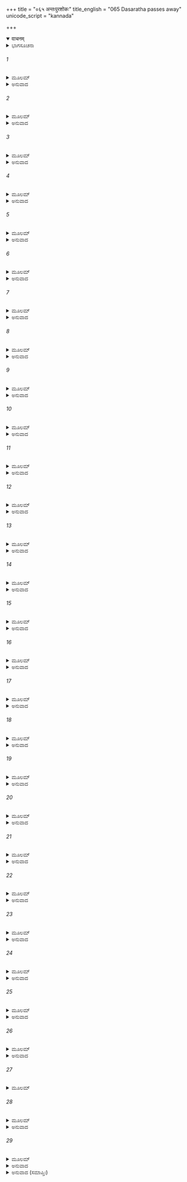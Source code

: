 +++
title = "०६५ अन्तःपुरशोकः"
title_english = "065 Dasaratha passes away"
unicode_script = "kannada"

+++
<details open><summary>वाचनम्</summary>

<div class="audioEmbed"  caption="श्रीराम-हरिसीताराममूर्ति-घनपाठिभ्यां वचनम्" src="https://archive.org/download/Ramayana-recitation-Sriram-harisItArAmamUrti-Ghanapaati-v2/Kanda_2/Kanda_2_AYK-065-Anthaha_Purashokaha.mp3"></div>
</details>



<details><summary>ಭಾಗಸೂಚನಾ</summary>

ಬೆಳಗಾಗುತ್ತಲೇ ವಂದಿ-ಮಾಗಧರು ಸ್ತುತಿಸಿದುದು, ದಶರಥನು ದಿವಂಗತನಾದನೆಂದು ತಿಳಿದು ರಾಣಿಯರು ವಿಲಪಿಸುದುದು
</details>

###### 1


<details><summary>ಮೂಲಮ್</summary>

ಅಥ ರಾತ್ರ್ಯಾಂ ವ್ಯತೀತಾಯಾಂ ಪ್ರಾತರೇವಾಪರೇಽಹನಿ ।  
ವಂದಿನಃ ಪರ್ಯುಪಾತಿಷ್ಠಂ ಸ್ತತ್ಪಾರ್ಥಿವನಿವೇಶನಮ್ ॥
</details>

<details><summary>ಅನುವಾದ</summary>

ರಾತ್ರಿಯು ಕಳೆದು ಮರುದಿನ ಮುಂಜಾನೆಯಾಗುತ್ತಲೇ ಸ್ತುತಿಪಾಠಕರು ರಾಜನಿಗೆ ಸುಪ್ರಭಾತವನ್ನು ಹೇಳಲು ಅರಮನೆಯಲ್ಲಿ ಉಪಸ್ಥಿತರಾದರು.॥1॥
</details>

###### 2


<details><summary>ಮೂಲಮ್</summary>

ಸೂತಾಃ ಪರಮಸಂಸ್ಕಾರಾ ಮಾಗಧಾಶ್ಚೋತ್ತಮಾಶ್ರುತಾಃ ।  
ಗಾಯಕಾಃ ಸ್ತುತಿಶೀಲಾಶ್ಚ ನಿಗದಂತಃ ಪೃಥಕ್ಪೃಥಕ್ ॥
</details>

<details><summary>ಅನುವಾದ</summary>

ವ್ಯಾಕರಣ-ಅಲಂಕಾರವನ್ನು ಚೆನ್ನಾಗಿ ಬಲ್ಲ ಸೂತರು, ಉತ್ತಮವಾಗಿ ವಂಶಪರಂಪರೆಯನ್ನು ಹೊಗಳುವ ಮಾಗಧರು ಮತ್ತು ಸಂಗೀತಶಾಸ್ತ್ರವನ್ನು ಅಭ್ಯಸಿಸಿದ ಗಾಯಕರು ತಮ್ಮ-ತಮ್ಮ ಮಾರ್ಗಕ್ಕನುಸಾರ ಬಗೆ-ಬಗೆಯ ಯಶೋಗಾನ ಮಾಡುತ್ತಾ ಅಲ್ಲಿಗೆ ಬಂದರು.॥2॥
</details>

###### 3


<details><summary>ಮೂಲಮ್</summary>

ರಾಜಾನಂ ಸ್ತುವತಾಂ ತೇಷಾಮುದಾತ್ತಾಭಿಹಿತಾಶಿಷಾಮ್ ।  
ಪ್ರಾಸಾದಾಭೋಗವಿಸ್ತೀರ್ಣಃ ಸ್ತುತಿಶಬ್ದೋ ಹ್ಯವರ್ತತ ॥
</details>

<details><summary>ಅನುವಾದ</summary>

ಗಟ್ಟಿಯಾಗಿ ಆಶೀರ್ವಾದಗಳನ್ನು ಕೊಡುತ್ತಾ ರಾಜನನ್ನು ಸ್ತುತಿಸುವ ಆ ಸೂತ-ಮಾಗಧರ ಶಬ್ದವು ಅರಮನೆಯ ಒಳಗೆ ತುಂಬಿ ಪ್ರತಿಧ್ವನಿಸಿತು.॥3॥
</details>

###### 4


<details><summary>ಮೂಲಮ್</summary>

ತತಸ್ತು ಸ್ತುವತಾಂ ತೇಷಾಂ ಸೂತಾನಾಂ ಪಾಣಿವಾದಕಾಃ ।  
ಅಪದಾನಾನ್ಯುದಾಹೃತ್ಯ ಪಾಣಿವಾದಾನ್ಯವಾದಯನ್ ॥
</details>

<details><summary>ಅನುವಾದ</summary>

ಆ ಸೂತರು ಸ್ತುತಿಸುತ್ತಿರುವಾಗಲೇ ಪಾಣಿವಾದಕರು (ಚಪ್ಪಾಳೆ ತಟ್ಟಿ ಹಾಡುವವರು) ಅಲ್ಲಿಗೆ ಬಂದು ರಾಜನ ಹಿಂದಿನ ಅದ್ಭುತ ಕರ್ಮಗಳನ್ನು ಹೊಗಳುತ್ತಾ ತಾಳಗತಿಗನು ಸಾರ ಚಪ್ಪಾಳೆ ತಟ್ಟತೊಡಗಿದರು.॥4॥
</details>

###### 5


<details><summary>ಮೂಲಮ್</summary>

ತೇನ ಶಬ್ದೇನ ವಿಹಗಾಃ ಪ್ರತಿಬುದ್ಧಾಶ್ಚ ಸಸ್ವನುಃ ।  
ಶಾಖಾಸ್ಥಾಃ ಪಂಜರಸ್ಥಾಶ್ಚ ಯೇ ರಾಜಕುಲಗೋಚರಾಃ ॥
</details>

<details><summary>ಅನುವಾದ</summary>

ಆ ಶಬ್ದದಿಂದ ವೃಕ್ಷಗಳಲ್ಲಿ ಇದ್ದ ಪಕ್ಷಿಗಳು, ರಾಜಕುಲದಲ್ಲೇ ಸಂಚರಿಸುವ ಪಂಜರದಲ್ಲಿದ್ದ ಪಕ್ಷಿಗಳು ಎಚ್ಚರಗೊಂಡು ಚಿಲಿಪಿಲಿಗುಟ್ಟಿದವು.॥5॥
</details>

###### 6


<details><summary>ಮೂಲಮ್</summary>

ವ್ಯಾಹೃತಾಃ ಪುಣ್ಯಶಬ್ದಾಶ್ಚ ವೀಣಾನಾಂ ಚಾಪಿ ನಿಃಸ್ವನಾಃ ।  
ಆಶೀರ್ಗೇಯಂ ಚ ಗಾಥಾನಾಂ ಪೂರಯಾಮಾಸ ವೇಶ್ಮತತ್ ॥
</details>

<details><summary>ಅನುವಾದ</summary>

ಶುಕಾದಿ ಪಕ್ಷಿಗಳ ಕೂಜನದಿಂದ ಹಾಗೂ ಬ್ರಾಹ್ಮಣರ ಪವಿತ್ರ ವೇದಧ್ವನಿಗಳಿಂದ, ವೀಣೆಯ ಮಧುರ ನಾದದಿಂದ, ಗಾಥೆಗಳ ಪವಿತ್ರ ಆಶೀರ್ವಾದಯುಕ್ತ ಗಾಯನದಿಂದ ಆ ರಾಜಭವನವು ಪ್ರತಿಧ್ವನಿಸಿತು.॥6॥
</details>

###### 7


<details><summary>ಮೂಲಮ್</summary>

ತತಃ ಶುಚಿಸಮಾಚಾರಾಃ ಪರ್ಯುಪಸ್ಥಾನಕೋವಿದಾಃ ।  
ಸ್ತ್ರೀವರ್ಷವರಭೂಯಿಷ್ಠಾ ಉಪತಸ್ಥುರ್ಯಥಾಪುರಾ ॥
</details>

<details><summary>ಅನುವಾದ</summary>

ಅನಂತರ ಸದಾಚಾರಿ ಮತ್ತು ಸೇವಾ ಧುರಂಧರರಾದ ಅನೇಕ ಸ್ತ್ರೀಯರು ಮತ್ತು ನಪುಂಸಕರೂ ಆದ ಸೇವಕರು ಮೊದಲಿನಂತೆ ಆ ದಿನವೂ ಅರಮನೆಯಲ್ಲಿ ಉಪಸ್ಥಿತರಾದರು.॥7॥
</details>

###### 8


<details><summary>ಮೂಲಮ್</summary>

ಹರಿಚಂದನಸಂಪೃಕ್ತಮುದಕಂ ಕಾಂಚನೈರ್ಘಟೈಃ ।  
ಆನಿನ್ಯುಃ ಸ್ನಾನಶಿಕ್ಷಾಜ್ಞಾ ಯಥಾಕಾಲಂ ಯಥಾವಿಧಿ ॥
</details>

<details><summary>ಅನುವಾದ</summary>

ಸ್ನಾನವಿಧಿಯನ್ನು ಬಲ್ಲ ಭೃತ್ಯರು ಬಂಗಾರದ ಬಿಂದಿಗೆಗಳಲ್ಲಿ ಚಂದನಮಿಶ್ರಿತ ನೀರನ್ನೆತ್ತಿಕೊಂಡು ಸರಿಯಾದ ಸಮಯಕ್ಕೆ ಅಲ್ಲಿಗೆ ಬಂದರು.॥8॥
</details>

###### 9


<details><summary>ಮೂಲಮ್</summary>

ಮಂಗಲಾಲಂಭನೀಯಾನಿ ಪ್ರಾಶನೀಯಾನ್ಯುಪಸ್ಕರಾನ್ ।  
ಉಪನಿನ್ಯುಸ್ತಥಾಪುಣ್ಯಾಃ ಕುಮಾರೀಬಹುಲಾಃ ಸ್ತ್ರಿಯಃ ॥
</details>

<details><summary>ಅನುವಾದ</summary>

ಪವಿತ್ರ ಆಚಾರ-ವಿಚಾರವುಳ್ಳ ಕುಮಾರಿ ಕನ್ಯೆಯರೇ ಹೆಚ್ಚಾಗಿದ್ದ ಸ್ತ್ರೀಯರು ಮಂಗಳಾರ್ಥವಾಗಿ ಸ್ಪರ್ಶಿಸಬೇಕಾದ ಗೋವು, ಕುಡಿಯಲು ಯೋಗ್ಯವಾದ ಗಂಗಾಜಲ, ದರ್ಪಣ, ಆಭೂಷಣಗಳು, ವಸ್ತ್ರ ಮೊದಲಾದ ಉಪಕರಣಗಳನ್ನು ತೆಗೆದುಕೊಂಡು ಬಂದರು.॥9॥
</details>

###### 10


<details><summary>ಮೂಲಮ್</summary>

ಸರ್ವಲಕ್ಷಣಸಂಪನ್ನಂ ಸರ್ವಂ ವಿಧಿವದರ್ಚಿತಮ್ ।  
ಸರ್ವಂ ಸುಗುಣಲಕ್ಷ್ಮೀವತ್ ತದಭೂದಾಭಿಹಾರಿಕಮ್ ॥
</details>

<details><summary>ಅನುವಾದ</summary>

ಪ್ರಾತಃಕಾಲದಲ್ಲಿ ರಾಜರ ಮಂಗಲಾರ್ಥವಾಗಿ ತರುವ ವಸ್ತುಗಳನ್ನು ಆಭಿಹಾರಿಕವೆಂದು ಹೇಳುತ್ತಾರೆ. ಅಲ್ಲಿಗೆ ತಂದಿರುವ ಎಲ್ಲ ಆಭಿಹಾರಿಕ ಸಾಮಗ್ರಿಗಳು ಶುಭಲಕ್ಷಣ ಸಂಪನ್ನ, ವಿಧಿಗನುಸಾರವಾಗಿ, ಆದರ ಮತ್ತು ಪ್ರಶಂಸೆಗೆ ಯೋಗ್ಯ ಉತ್ತಮ ಗುಣಗಳಿಂದ ಯುಕ್ತ ಹಾಗೂ ಶೋಭಾಯಮಾನವಾಗಿದ್ದವು.॥10॥
</details>

###### 11


<details><summary>ಮೂಲಮ್</summary>

ತತಃ ಸೂರ್ಯೋದಯಂ ಯಾವತ್ಸರ್ವಂ ಪರಿಸಮುತ್ಸುಕಮ್ ।  
ತಸ್ಥಾವನುಪಸಂಪ್ರಾಪ್ತಂ ಕಿಂಸ್ವಿದಿತ್ಯುಪಶಂಕಿತಮ್ ॥
</details>

<details><summary>ಅನುವಾದ</summary>

ಸೂರ್ಯೋದಯವಾಗುವವರೆಗೆ ರಾಜನ ಸೇವೆಗಾಗಿ ಉತ್ಸುಕರಾದ ಪರಿಜನವೆಲ್ಲವೂ ಅಲ್ಲಿಗೆ ಬಂದು ನಿಂತಿತ್ತು. ಆ ಸಮಯಕ್ಕೆ ರಾಜನು ಹೊರಗೆ ಬರದಿದ್ದಾಗ ಮಹಾರಾಜರು ಬಾರದಿರುವ ಕಾರಣವಾದರೂ ಏನಿರಬಹುದು ಎಂಬ ಆಶಂಕೆ ಎಲ್ಲರ ಮನಸ್ಸಿನಲ್ಲಿ ಉಂಟಾಯಿತು.॥11॥
</details>

###### 12


<details><summary>ಮೂಲಮ್</summary>

ಅಥ ಯಾಃ ಕೋಸಲೇಂದ್ರಸ್ಯ ಶಯನಂ ಪ್ರತ್ಯನಂತರಾಃ ।  
ತಾಃ ಸ್ತ್ರೀಯಸ್ತು ಸಮಾಗಮ್ಯ ಭರ್ತಾರಂ ಪ್ರತ್ಯಬೋಧಯನ್ ॥
</details>

<details><summary>ಅನುವಾದ</summary>

ಅನಂತರ ಕೋಸಲ ನರೇಶ ದಶರಥನ ಸಮೀಪದಲ್ಲಿರುವ ಪತ್ನೀಯರು ಅವನ ಹಾಸಿಗೆಯ ಬಳಿಗೆ ಹೋಗಿ ತಮ್ಮ ಸ್ವಾಮಿಯನ್ನು ಎಚ್ಚರಗೊಳಿಸತೊಡಗಿದರು.॥12॥
</details>

###### 13


<details><summary>ಮೂಲಮ್</summary>

ಅಥಾಪ್ಯುಚಿತವೃತ್ತಾಸ್ತಾ ವಿನಯೇನ ನಯೇನ ಚ ।  
ನಹ್ಯಸ್ಯ ಶಯನಂ ಸ್ಪೃಷ್ಟ್ವಾ ಕಿಂಚಿದಪ್ಯುಪಲೇಭಿರೇ ॥
</details>

<details><summary>ಅನುವಾದ</summary>

ಅವರು ಅವನನ್ನು ಸ್ಪರ್ಶಿಸಲು ಯೋಗ್ಯರಾಗಿದ್ದರು; ಆದ್ದರಿಂದ ವಿನೀತಭಾವದಿಂದ ಯುಕ್ತಿಯುಕ್ತವಾಗಿ ಅವರು ಅವನ ಶಯ್ಯೆಯನ್ನು ಸ್ಪರ್ಶಿಸಿದರು. ಸ್ಪರ್ಶಿಸಿದಾಗ ಅವನಲ್ಲಿ ಜೀವದ ಯಾವ ಜಿಹ್ನೆಯು ಕಂಡುಬಂದಿಲ್ಲ.॥13॥
</details>

###### 14


<details><summary>ಮೂಲಮ್</summary>

ತಾಃ ಸ್ತ್ರಿಯಃ ಸ್ವಪ್ನಶೀಲಜ್ಞಾಶ್ಚೇಷ್ಟಾಂ ಸಂಚಲನಾದಿಷು ।  
ತಾ ವೇಪಥುಪರೀತಾಶ್ಚ ರಾಜ್ಞಃ ಪ್ರಾಣೇಷುಶಂಕಿತಾಃ ॥
</details>

<details><summary>ಅನುವಾದ</summary>

ಮಲಗಿರುವ ಪುರುಷನ ಸ್ಥಿತಿಯನ್ನು ಆ ಸ್ತ್ರೀಯರು ಚೆನ್ನಾಗಿ ಅರಿತಿದ್ದರು. ಆದ್ದರಿಂದ ಅವರು ಹೃದಯದ ನಾಡಿಬಡಿತವನ್ನು ಪರೀಕ್ಷಿಸಿದರು, ಆದರೆ ಯಾವ ಮಿಡಿತವೂ ಕಾಣದಿದ್ದಾಗ ಅವರು ನಡುಗಿ ಹೋದರು. ರಾಜನ ಪ್ರಾಣಗಳು ಹೊರಟುಹೋಗಿರುವ ಆಶಂಕೆ ಅವರ ಮನಸ್ಸಿನಲ್ಲಿ ಮೂಡಿತು.॥14॥
</details>

###### 15


<details><summary>ಮೂಲಮ್</summary>

ಪ್ರತಿಸ್ರೋತಸ್ತೃಣಾಗ್ರಾಣಾಂ ಸದೃಶಂ ಸಂಚಕಾಶಿರೇ ।  
ಅಥ ಸಂದೇಹಮಾನಾನಾಂ ಸ್ತ್ರೀಣಾಂ ದೃಷ್ಟ್ವಾಚ ಪಾರ್ಥಿವಮ್ ।  
ಯತ್ತದಾಶಂಕಿತಂ ಪಾಪಂ ತದಾ ಜಜ್ಞೇ ವಿನಿಶ್ಚಯಃ ॥
</details>

<details><summary>ಅನುವಾದ</summary>

ಜಲಪ್ರವಾಹದ ಎದುರಿಗೆ ಸಿಕ್ಕಿದ ಹುಲ್ಲಿನ ತುದಿ ಅಲ್ಲಾಡುವಂತೆ ಅವರು ನಡುಗತೊಡಗಿದರು. ಸಂಶಯದಲ್ಲಿ ಬಿದ್ದ ಆ ಸ್ತ್ರೀಯರು ರಾಜನ ಕಡೆಗೆ ನೋಡಿ ಅವನ ಮೃತ್ಯುವಿನ ವಿಷಯದಲ್ಲಿ ಉಂಟಾದ ಆಶಂಕೆಯು ಆಗ ನಿಜವಾಗಿ, ಮೃತ್ಯು ಆದುದನ್ನು ನಿಶ್ಚಯಿಸಿದರು.॥15॥
</details>

###### 16


<details><summary>ಮೂಲಮ್</summary>

ಕೌಸಲ್ಯಾ ಚ ಸುಮಿತ್ರಾ ಚ ಪುತ್ರಶೋಕಪರಾಜಿತೇ ।  
ಪ್ರಸುಪ್ತೇ ನ ಪ್ರಬುಧ್ಯೇತೇ ಯಥಾ ಕಾಲಸಮನ್ವಿತೇ ॥
</details>

<details><summary>ಅನುವಾದ</summary>

ಪುತ್ರಶೋಕದಿಂದ ಆಕ್ರಾಂತಳಾದ ಕೌಸಲ್ಯೆ ಮತ್ತು ಸುಮಿತ್ರೆಯರು ಆಗ ಸತ್ತ ಹಾಗೆ ನಿದ್ದೆಮಾಡುತ್ತಿದ್ದರು. ಅವರು ಇನ್ನೂ ಎಚ್ಚರಗೊಂಡಿರಲಿಲ್ಲ.॥16॥
</details>

###### 17


<details><summary>ಮೂಲಮ್</summary>

ನಿಷ್ಪ್ರಭಾಸಾ ವಿವರ್ಣಾ ಚ ಸನ್ನಾ ಶೋಕೇನ ಸಂನತಾ ।  
ನ ವ್ಯರಾಜತ ಕೌಸಲ್ಯಾ ತಾರೇವ ತಿಮಿರಾವೃತಾ ॥
</details>

<details><summary>ಅನುವಾದ</summary>

ಮಲಗಿದ್ದ ಕೌಸಲ್ಯೆಯು ಕಾಂತಿಹೀನಳಾಗಿದ್ದಳು. ಆಕೆಯ ಮೈಬಣ್ಣ ಬದಲಾಗಿತ್ತು. ಅವಳು ಶೋಕದಿಂದ ಪರಾಜಿತ ಹಾಗೂ ಪೀಡಿತಳಾಗಿ ಅಂಧಕಾರದಿಂದ ಆಚ್ಛಾದಿತವಾದ ತಾರೆಯಂತೆ ಶೋಭಿಸುತ್ತಿದ್ದಳು.॥17॥
</details>

###### 18


<details><summary>ಮೂಲಮ್</summary>

ಕೌಸಲ್ಯಾನಂತರಂ ರಾಜ್ಞಃ ಸುಮಿತ್ರಾ ತದನಂತರಮ್ ।  
ನ ಸ್ಮ ವಿಭ್ರಾಜತೇ ದೇವೀ ಶೋಕಾಶ್ರುಲುಲಿತಾನನಾ ॥
</details>

<details><summary>ಅನುವಾದ</summary>

ರಾಜನ ಬಳಿ ಕೌಸಲ್ಯೆ ಇದ್ದಳು ಮತ್ತು ಕೌಸಲ್ಯೆಯ ಬಳಿ ಸುಮಿತ್ರೆ ಇದ್ದಳು. ಅವರಿಬ್ಬರೂ ನಿದ್ರಾಮಗ್ನರಾಗಿದ್ದ ಕಾರಣ ಶೋಭಾಹೀನರಾಗಿ ಕಾಣುತ್ತಿದ್ದರು. ಅವರಿಬ್ಬರ ಮುಖದಲ್ಲಿಯೂ ಶೋಕಾಶ್ರುಗಳು ಹರಡಿಕೊಂಡಿದ್ದವು.॥18॥
</details>

###### 19


<details><summary>ಮೂಲಮ್</summary>

ತೇ ಚ ದೃಷ್ಟ್ವಾ ತದಾ ಸುಪ್ತೇ ಉಭೇ ದೇವ್ಯೌ ಚ ತಂ ನೃಪಮ್ ।  
ಸುಪ್ತಮೇವೋದ್ಗತಪ್ರಾಣಮಂತಃಪುರಮಮನ್ಯತ ॥
</details>

<details><summary>ಅನುವಾದ</summary>

ಆಗ ಆ ಇಬ್ಬರೂ ದೇವಿಯರು ನಿದ್ರಾಮಗ್ನರಾಗಿದ್ದುದನ್ನು ನೋಡಿ ಅಂತಃಪುರದ ಇತರ ಸ್ತ್ರೀಯರು ಮಲಗಿರುವಾಗಲೇ ಮಹಾರಾಜರ ಪ್ರಾಣಗಳು ಹೊರಟುಹೋಗಿರಬೇಕು ಎಂದು ತಿಳಿದರು.॥19॥
</details>

###### 20


<details><summary>ಮೂಲಮ್</summary>

ತತಃ ಪ್ರಚುಕ್ರುಶುರ್ದೀನಾಃ ಸಸ್ವರಂ ತಾವರಾಂಗನಾ ।  
ಕರೇಣೇವ ಇವಾರಣ್ಯೇ ಸ್ಥಾನಪ್ರಚ್ಯುತಯೂಥಪಾಃ ॥
</details>

<details><summary>ಅನುವಾದ</summary>

ಮತ್ತೆ ಕಾಡಿನಲ್ಲಿ ಯೂಥಪತಿ ಗಜರಾಜನು ತನ್ನ ವಾಸಸ್ಥಾನದಿಂದ ಬೇರೆಡೆಗೆ ಹೋದಾಗ ಗುಂಪಿನ ಹೆಣ್ಣಾನೆಗಳು ಕರುಣ ಚೀತ್ಕಾರ ಮಾಡುವಂತೆ ಆ ಅಂತಃಪುರದ ಸುಂದರ ರಾಣಿಯರು ಅತ್ಯಂತ ದುಃಖಿತರಾಗಿ ಗಟ್ಟಿಯಾಗಿ ಆರ್ತನಾದ ಮಾಡತೊಡಗಿದರು.॥20॥
</details>

###### 21


<details><summary>ಮೂಲಮ್</summary>

ತಾಸಾಮಾಕ್ರಂದಶಬ್ದೇನ ಸಹಸೋದ್ಗತಚೇತನೇ ।  
ಕೌಸಲ್ಯಾ ಚ ಸುಮಿತ್ರಾ ಚ ತ್ಯಕ್ತನಿದ್ರೇ ಬಭೂವತುಃ ॥
</details>

<details><summary>ಅನುವಾದ</summary>

ಅವರು ಅಳುವ ಸದ್ದಿನಿಂದ ಕೌಸಲ್ಯೆ ಮತ್ತು ಸುಮಿತ್ರೆಯರು ಎಚ್ಚರಗೊಂಡು ಇಬ್ಬರೂ ಸಟ್ಟನೆ ಎದ್ದುಬಿಟ್ಟರು.॥21॥
</details>

###### 22


<details><summary>ಮೂಲಮ್</summary>

ಕೌಸಲ್ಯಾ ಚ ಸುಮಿತ್ರಾ ಚ ದೃಷ್ಟ್ವಾ ಸ್ಪೃಷ್ಟ್ವಾ ಚ ಪಾರ್ಥಿವಮ್ ।  
ಹಾ ನಾಥೇತಿ ಪರಿಕ್ರುಶ್ಯ ಪೇತತುರ್ಧರಣೀತಲೇ ॥
</details>

<details><summary>ಅನುವಾದ</summary>

ಕೌಸಲ್ಯೆ ಮತ್ತು ಸುಮಿತ್ರೆಯರು ರಾಜನನ್ನು ನೋಡಿ, ಅವನ ಶರೀರವನ್ನು ಸ್ಪರ್ಶಿಸಿದರು ಹಾಗೂ ಹಾ ನಾಥ! ಎಂದು ಕೂಗುತ್ತಾ ಅವರಿಬ್ಬರೂ ರಾಣಿಯರು ನೆಲಕ್ಕೆ ಕುಸಿದುಬಿದ್ದರು.॥22॥
</details>

###### 23


<details><summary>ಮೂಲಮ್</summary>

ಸಾ ಕೋಸಲೇಂದ್ರದುಹಿತಾ ಚೇಷ್ಟಮಾನಾ ಮಹೀತಲೇ ।  
ನ ಭ್ರಾಜತೇ ರಜೋಧ್ವಸ್ತಾ ತಾರೇವ ಗಗನಾಚ್ಚ್ಯುತಾ ॥
</details>

<details><summary>ಅನುವಾದ</summary>

ಕೋಸಲ ರಾಜಕುಮಾರಿ ಕೌಸಲ್ಯೆಯು ನೆಲಕ್ಕೆ ಬಿದ್ದು ಹೊರಳಾಡತೊಡಗಿದರು. ಆಕೆಯ ಶರೀರವು ಧೂಳೀಧೂಸರಿತವಾಗಿ ಆಕಾಶದಿಂದ ಕಳಚಿ ಧೂಳಿನಲ್ಲಿ ಬಿದ್ದ ತಾರೆಯಂತೆ ಶೋಭಾಹೀನವಾಗಿ ಕಂಡು ಬರುತ್ತಿದ್ದಳು.॥23॥
</details>

###### 24


<details><summary>ಮೂಲಮ್</summary>

ನೃಪೇ ಶಾಂತಗುಣೇ ಜಾತೇ ಕೌಸಲ್ಯಾಂ ಪತಿತಾಂ ಭುವಿ ।  
ಅಪಶ್ಯಂಸ್ತಾಃ ಸ್ತ್ರಿಯಃ ಸರ್ವಾ ಹತಾಂ ನಾಗವಧೂಮಿವ ॥
</details>

<details><summary>ಅನುವಾದ</summary>

ದಶರಥನ ಶರೀರ ತಣ್ಣಗಾಗಿತ್ತು. ಹೀಗೆ ಅವನ ಜೀವ ಶಾಂತವಾದಾಗ ನೆಲದಲ್ಲಿ ನಿಶ್ಚೇಷ್ಟಿತಳಾಗಿ ಬಿದ್ದಿರುವ ಕೌಸಲ್ಯೆಯು ಸತ್ತುಬಿದ್ದಿರುವ ನಾಗಿಣಿಯಂತೆ ಅಂತಃಪುರದ ಸ್ತ್ರೀಯರಿಗೆ ಕಾಣಿಸುತ್ತಿದ್ದಳು.॥24॥
</details>

###### 25


<details><summary>ಮೂಲಮ್</summary>

ತತಃ ಸರ್ವಾ ನರೇಂದ್ರಸ್ಯ ಕೈಕೇಯೀಪ್ರಮುಖಾಃ ಸ್ತ್ರಿಯಃ ।  
ರುದತ್ಯಃ ಶೋಕಸಂತಪ್ತಾ ನಿಪೇತುರ್ಗತಚೇತನಾಃ ॥
</details>

<details><summary>ಅನುವಾದ</summary>

ಬಳಿಕ ಬಂದಿರುವ ಕೈಕೇಯಿಯೇ ಮೊದಲಾದ ಮಹಾರಾಜರ ಪತ್ನಿಯರು ಶೋಕದಿಂದ ಸಂತಪ್ತರಾಗಿ ಅಳತೊಡಗಿದರು ಹಾಗೂ ನಿಶ್ಚೇಷ್ಟಿತರಾಗಿ ಬಿದ್ದುಬಿಟ್ಟರು.॥25॥
</details>

###### 26


<details><summary>ಮೂಲಮ್</summary>

ತಾಭಿಃ ಸ ಬಲವಾನ್ನಾದಃ ಕ್ರೋಶಂತೀಭಿರನುದ್ರುತಃ ।  
ಯೇನ ಸ್ಫೀತೀಕೃತೋ ಭೂಯಸ್ತದ್ಗೃಹಂ ಸಮನಾದಯತ್ ॥
</details>

<details><summary>ಅನುವಾದ</summary>

ಗೋಳಾಡುತ್ತಿದ್ದ ಆ ರಾಣಿಯರು ಅಲ್ಲಿ ಮೊದಲಿನಿಂದ ಆಗುತ್ತಿದ್ದ ಪ್ರಬಲ ಆರ್ತನಾದವನ್ನು ಇನ್ನೂ ಹೆಚ್ಚಾಗಿಸಿದರು. ಆ ಭಾರೀ ಆರ್ತನಾದವು ಅರಮನೆಯಲ್ಲೆಲ್ಲ ಪ್ರತಿಧ್ವನಿಸಿತು.॥26॥
</details>

###### 27


<details><summary>ಮೂಲಮ್</summary>

ತತ್ ಪರಿತ್ರಸ್ತಸಂಭ್ರಾಂತಪರ್ಯುತ್ಸುಕಜನಾಕುಲಮ್ ।  
ಸರ್ವತಸ್ತುಮುಲಾಕ್ರಂದಂ ಪರಿತಾಪಾರ್ತಬಾಂಧವಮ್ ॥
</details>

###### 28


<details><summary>ಮೂಲಮ್</summary>

ಸದ್ಯೋನಿಪತಿತಾನಂದಂ ದೀನಂ ವಿಕ್ಲವದರ್ಶನಮ್ ।  
ಬಭೂವ ನರದೇವಸ್ಯ ಸದ್ಮ ದಿಷ್ಟಾಂತಮೀಯುಷಃ ॥
</details>

<details><summary>ಅನುವಾದ</summary>

ಕಾಲವಶನಾದ ದಶರಥನ ಆ ಅರಮನೆಯು ಹೆದರಿದ, ಗಾಬರಿಗೊಂಡ ಹಾಗೂ ಅತ್ಯಂತ ಉತ್ಸುಕರಾದ ಜನರಿಂದ ತುಂಬಿಹೋಗಿತ್ತು. ಎಲ್ಲೆಡೆ ಅಳುವ ಭಯಂಕರ ಶಬ್ದ ಕೇಳಿ ಬರುತ್ತಿತ್ತು. ಅಲ್ಲಿ ಸೇರಿದ ರಾಜನ ಎಲ್ಲ ಬಂಧು-ಬಾಂಧವರು ಶೋಕ-ತಾಪದಿಂದ ಪೀಡಿತರಾಗಿದ್ದರು. ಆ ಭವನವೆಲ್ಲ ಆನಂದಶೂನ್ಯವಾಗಿ ದೀನ-ದುಃಖಿ ಹಾಗೂ ವ್ಯಾಕುಲವಾದಂತೆ ಕಾಣುತ್ತಿತ್ತು.॥27-28॥
</details>

###### 29


<details><summary>ಮೂಲಮ್</summary>

ಅತೀತಮಾಜ್ಞಾಯ ತು ಪಾರ್ಥಿವರ್ಷಭಂ  
ಯಶಸ್ವಿನಂ ತಂ ಪರಿವಾರ್ಯ ಪತ್ನಯಃ ।  
ಭೃಶಂ ರುದತ್ಯಃ ಕರುಣಂ ಸದುಃಖಿತಾಃ  
ಪ್ರಗೃಹ್ಯ ಬಾಹೂ ವ್ಯಲಪನ್ನನಾಥವತ್ ॥
</details>

<details><summary>ಅನುವಾದ</summary>

ಆ ಯಶಸ್ವೀ ಭೂಪಾಲಶಿರೋಮಣಿ ದಿವಂಗತವಾದುದನ್ನು ತಿಳಿದು ಅವನ ಪತ್ನಿಯರೆಲ್ಲರೂ ಅವನನ್ನು ಸುತ್ತುವರೆದು ಅತ್ಯಂತ ದುಃಖಿತರಾಗಿ ಜೋರಾಗಿ ಅಳತೊಡಗಿದರು. ಎದೆ ಬಡಿದುಕೊಂಡು ಅನಾಥರಂತೆ ವಿಲಾಪ ಮಾಡುತ್ತಿದ್ದರು.॥29॥
</details>

<details><summary>ಅನುವಾದ (ಸಮಾಪ್ತಿಃ)</summary>

ಶ್ರೀವಾಲ್ಮೀಕಿ ವಿರಚಿತ ಆರ್ಷರಾಮಾಯಣ ಆದಿಕಾವ್ಯದ ಅಯೋಧ್ಯಾಕಾಂಡದಲ್ಲಿ ಅರವತ್ತೈದನೆಯ ಸರ್ಗ ಪೂರ್ಣವಾಯಿತು ॥65॥
</details>
